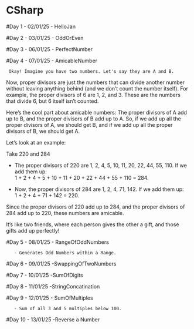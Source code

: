# CSharp
#Day 1 - 02/01/25 - HelloJan

#Day 2 - 03/01/25 - OddOrEven

#Day 3 - 06/01/25 - PerfectNumber

#Day 4 - 07/01/25 - AmicableNumber

     Okay! Imagine you have two numbers. Let's say they are A and B.

Now, proper divisors are just the numbers that can divide another number without leaving anything behind (and we don’t count the number itself). For example, the proper divisors of 6 are 1, 2, and 3. These are the numbers that divide 6, but 6 itself isn’t counted.

Here’s the cool part about amicable numbers: The proper divisors of A add up to B, and the proper divisors of B add up to A. So, if we add up all the proper divisors of A, we should get B, and if we add up all the proper divisors of B, we should get A.

Let’s look at an example:

Take 220 and 284  
- The proper divisors of 220 are 1, 2, 4, 5, 10, 11, 20, 22, 44, 55, 110. If we add them up:  
  1 + 2 + 4 + 5 + 10 + 11 + 20 + 22 + 44 + 55 + 110 = 284.
  
- Now, the proper divisors of 284 are 1, 2, 4, 71, 142. If we add them up:  
  1 + 2 + 4 + 71 + 142 = 220.

Since the proper divisors of 220 add up to 284, and the proper divisors of 284 add up to 220, these numbers are amicable.

It’s like two friends, where each person gives the other a gift, and those gifts add up perfectly!

#Day 5 - 08/01/25 - RangeOfOddNumbers

       - Generates Odd Numbers within a Range.

#Day 6 - 09/01/25 -SwappingOfTwoNumbers

#Day 7 - 10/01/25 -SumOfDigits

#Day 8 - 11/01/25 -StringConcatination

#Day 9 - 12/01/25 - SumOfMultiples 

       - Sum of all 3 and 5 multiples below 100.

#Day 10 - 13/01/25 -Reverse a Number 


